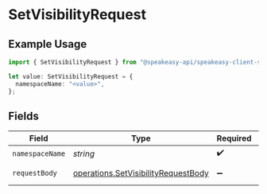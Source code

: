 # SetVisibilityRequest

## Example Usage

```typescript
import { SetVisibilityRequest } from "@speakeasy-api/speakeasy-client-sdk-typescript/sdk/models/operations";

let value: SetVisibilityRequest = {
  namespaceName: "<value>",
};
```

## Fields

| Field                                                                                             | Type                                                                                              | Required                                                                                          | Description                                                                                       |
| ------------------------------------------------------------------------------------------------- | ------------------------------------------------------------------------------------------------- | ------------------------------------------------------------------------------------------------- | ------------------------------------------------------------------------------------------------- |
| `namespaceName`                                                                                   | *string*                                                                                          | :heavy_check_mark:                                                                                | N/A                                                                                               |
| `requestBody`                                                                                     | [operations.SetVisibilityRequestBody](../../../sdk/models/operations/setvisibilityrequestbody.md) | :heavy_minus_sign:                                                                                | Namespace visibility                                                                              |